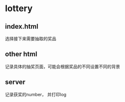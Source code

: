 # lottery

## index.html
选择接下来需要抽取的奖品

## other html
记录具体的抽奖页面，可能会根据奖品的不同设置不同的背景

## server
记录获奖的number， 并打印log